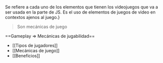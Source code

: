 Se refiere a cada uno de los elementos que tienen los videojuegos que va a ser usada en la parte de JS.
Es el uso de elementos de juegos de video en contextos ajenos al juego.}
> Son mecánicas de juego

==Gameplay => Mecánicas de jugabilidad==
- [[Tipos de jugadores]]
- [[Mecánicas de juego]]
- [[Beneficios]]
